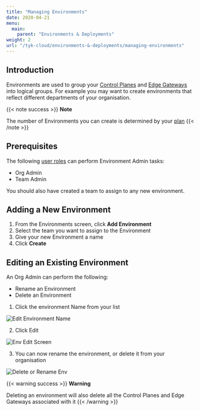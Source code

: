```yaml
---
title: "Managing Environments"
date: 2020-04-21
menu:
  main:
    parent: "Environments & Deployments"
weight: 2
url: "/tyk-cloud/environments-&-deployments/managing-environments"
---
```


## Introduction

Environments are used to group your [Control Planes](/docs/tyk-cloud/troubleshooting-support/glossary/#control-plane) and [Edge Gateways](/docs/tyk-cloud/troubleshooting-support/glossary/#edge) into logical groups. For example you may want to create environments that reflect different departments of your organisation. 

{{< note success >}}
**Note**
  
The number of Environments you can create is determined by your [plan](/docs/tyk-cloud/account-billing/plans/)
{{< /note >}}

## Prerequisites

The following [user roles](/docs/tyk-cloud/reference-docs/user-roles/) can perform Environment Admin tasks:

* Org Admin
* Team Admin

You should also have created a team to assign to any new environment.

## Adding a New Environment

1. From the Environments screen, click **Add Environment**
2. Select the team you want to assign to the Environment
3. Give your new Environment a name
4. Click **Create**


## Editing an Existing Environment

An Org Admin can perform the following:

* Rename an Environment
* Delete an Environment

1. Click the environment Name from your list

![Edit Environment Name](/docs/img/admin/tyk-cloud-edit-env.png)

2. Click Edit

![Env Edit Screen](/docs/img/admin/tyk-cloud-env-screen.png)

3. You can now rename the environment, or delete it from your organisation

![Delete or Rename Env](/docs/img/admin/tyk-cloud-rename-delete.png)

{{< warning success >}}
**Warning**
  
Deleting an environment will also delete all the Control Planes and Edge Gateways associated with it
{{< /warning >}}